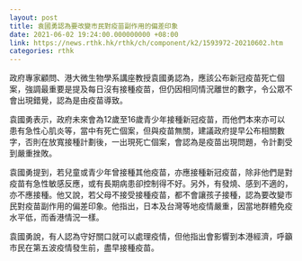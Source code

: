 ```yaml
---
layout: post
title: 袁國勇認為要改變市民對疫苗副作用的偏差印象
date: 2021-06-02 19:24:00.000000000 +08:00
link: https://news.rthk.hk/rthk/ch/component/k2/1593972-20210602.htm
categories: rthk
---
```


政府專家顧問、港大微生物學系講座教授袁國勇認為，應該公布新冠疫苗死亡個案，強調最重要是提及每日沒有接種疫苗，但仍因相同情況離世的數字，令公眾不會出現錯覺，認為是由疫苗導致。

袁國勇表示，政府未來會為12歲至16歲青少年接種新冠疫苗，而他們本來亦可以患有急性心肌炎等，當中有死亡個案，但與疫苗無關，建議政府提早公布相關數字，否則在放寬接種計劃後，一出現死亡個案，會認為是疫苗出現問題，令計劃受到嚴重挫敗。

袁國勇提到，若兒童或青少年曾接種其他疫苗，亦應接種新冠疫苗，除非他們是對疫苗有急性敏感反應，或有長期病患卻控制得不好。另外，有發燒、感到不適的，亦不應接種。他又說，若父母不接受接種疫苗，都不會讓孩子接種，認為要改變市民對疫苗副作用的偏差印象。他指出，日本及台灣等地疫情嚴重，因當地群體免疫水平低，而香港情況一樣。

袁國勇說，有人認為守好關口就可以處理疫情，但他指出會影響到本港經濟，呼籲市民在第五波疫情發生前，盡早接種疫苗。
